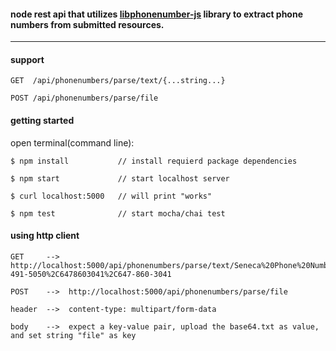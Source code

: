 #### node rest api that utilizes [libphonenumber-js](https://github.com/catamphetamine/libphonenumber-js) library to extract phone numbers from submitted resources.

---

#### support

```
GET  /api/phonenumbers/parse/text/{...string...}

POST /api/phonenumbers/parse/file
```

#### getting started

open terminal(command line):

```
$ npm install           // install requierd package dependencies

$ npm start             // start localhost server

$ curl localhost:5000   // will print "works"

$ npm test              // start mocha/chai test
```

#### using http client

```
GET     -->  http://localhost:5000/api/phonenumbers/parse/text/Seneca%20Phone%20Number%3A%20416-491-5050%2C6478603041%2C647-860-3041
```

```
POST    -->  http://localhost:5000/api/phonenumbers/parse/file

header  -->  content-type: multipart/form-data

body    -->  expect a key-value pair, upload the base64.txt as value, and set string "file" as key

```
